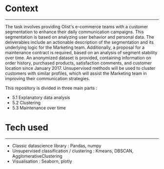 # Context
---------------
The task involves providing Olist's e-commerce teams with a customer segmentation to enhance their daily communication campaigns. This segmentation is based on analyzing user behavior and personal data.
The deliverables include an actionable description of the segmentation and its underlying logic for the Marketing team. Additionally, a proposal for a maintenance contract is required, based on an analysis of segment stability over time.
An anonymized dataset is provided, containing information on order history, purchased products, satisfaction comments, and customer location since January 2017. Unsupervised methods will be used to cluster customers with similar profiles, which will assist the Marketing team in improving their communication strategies.

This repository is divided in three main parts :
* 5.1 Explanatory data analysis
* 5.2 Clustering
* 5.3 Maintenance over time

# Tech used
---------------------
* Classic datascience library : Pandas, numpy
* Unsupervised classification / clustering : Kmeans, DBSCAN, AgglomerativeClustering
* Visualisation : Seaborn, plotly

